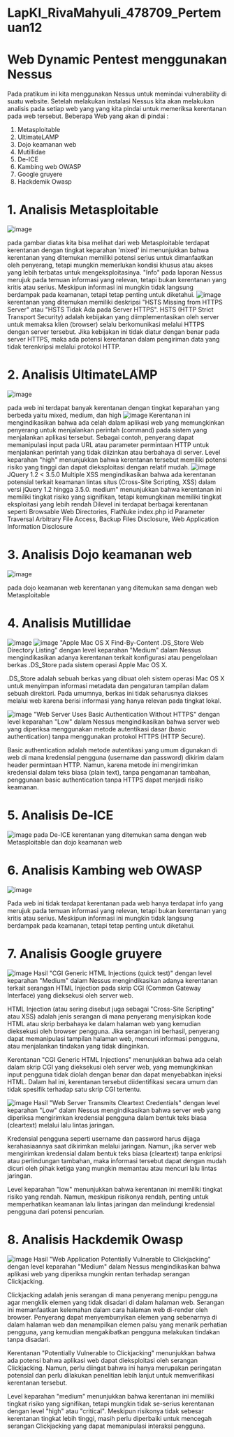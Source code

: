 # LapKI_RivaMahyuli_478709_Pertemuan12

# Web Dynamic Pentest menggunakan Nessus
Pada pratikum ini kita menggunakan Nessus untuk memindai vulnerability di suatu website. Setelah melakukan instalasi Nessus kita akan melakukan analisis 
pada setiap web yang yang kita pindai untuk memeriksa kerentanan pada web tersebut.
Beberapa Web yang akan di pindai :
1. Metasploitable 
2. UltimateLAMP
3. Dojo keamanan web
4. Mutillidae
5. De-ICE
6. Kambing web OWASP
7. Google gruyere
8. Hackdemik Owasp

# 1. Analisis Metasploitable
![image](https://github.com/RIVAMAHYULi/LapKI_RivaMahyuli_478709_Pertemuan12/assets/99727334/38420335-7668-4309-abda-46a120d642fb)

pada gambar diatas kita bisa melihat dari web Metasploitable terdapat kerentanan dengan tingkat keparahan 'mixed' ini menunjukkan bahwa kerentanan yang ditemukan memiliki potensi serius untuk dimanfaatkan oleh penyerang, tetapi mungkin memerlukan kondisi khusus atau akses yang lebih terbatas untuk mengeksploitasinya. 
"Info" pada laporan Nessus merujuk pada temuan informasi yang relevan, tetapi bukan kerentanan yang kritis atau serius. Meskipun informasi ini mungkin tidak langsung berdampak pada keamanan, tetapi tetap penting untuk diketahui.
![image](https://github.com/RIVAMAHYULi/LapKI_RivaMahyuli_478709_Pertemuan12/assets/99727334/e930a34d-5e75-4a6d-8cf9-60ff26b7aab4)
kerentanan yang ditemukan memiliki deskripsi "HSTS Missing from HTTPS Server" atau "HSTS Tidak Ada pada Server HTTPS". HSTS (HTTP Strict Transport Security) adalah kebijakan yang diimplementasikan oleh server untuk memaksa klien (browser) selalu berkomunikasi melalui HTTPS dengan server tersebut. Jika kebijakan ini tidak diatur dengan benar pada server HTTPS, maka ada potensi kerentanan dalam pengiriman data yang tidak terenkripsi melalui protokol HTTP.

# 2. Analisis UltimateLAMP
![image](https://github.com/RIVAMAHYULi/LapKI_RivaMahyuli_478709_Pertemuan12/assets/99727334/d4a40d7c-d229-4726-9c4f-8886346de3da)

pada web ini terdapat banyak kerentanan dengan tingkat keparahan yang berbeda
yaitu mixed, medium, dan high
![image](https://github.com/RIVAMAHYULi/LapKI_RivaMahyuli_478709_Pertemuan12/assets/99727334/b195d06e-f072-4b86-a16f-6e064a87288e)
Kerentanan ini mengindikasikan bahwa ada celah dalam aplikasi web yang memungkinkan penyerang untuk menjalankan perintah (command) pada sistem yang menjalankan aplikasi tersebut. Sebagai contoh, penyerang dapat memanipulasi input pada URL atau parameter permintaan HTTP untuk menjalankan perintah yang tidak diizinkan atau berbahaya di server. Level keparahan "high" menunjukkan bahwa kerentanan tersebut memiliki potensi risiko yang tinggi dan dapat dieksploitasi dengan relatif mudah. 
![image](https://github.com/RIVAMAHYULi/LapKI_RivaMahyuli_478709_Pertemuan12/assets/99727334/c3dd73f4-46d7-46d5-b4dd-506b31e1ff1c)
JQuery 1.2 < 3.5.0 Multiple XSS  mengindikasikan bahwa ada kerentanan potensial terkait keamanan lintas situs (Cross-Site Scripting, XSS) dalam versi jQuery 1.2 hingga 3.5.0. medium" menunjukkan bahwa kerentanan ini memiliki tingkat risiko yang signifikan, tetapi kemungkinan memiliki tingkat eksploitasi yang lebih rendah
Dilevel ini terdapat berbagai kerentanan seperti Browsable Web Directories, 
FlatNuke index.php id Parameter Traversal Arbitrary File Access, Backup Files Disclosure, Web Application Information Disclosure
# 3. Analisis  Dojo keamanan web
![image](https://github.com/RIVAMAHYULi/LapKI_RivaMahyuli_478709_Pertemuan12/assets/99727334/2ded4290-29d2-4106-88ce-78b33c1c78f2)

pada dojo keamanan web kerentanan yang ditemukan sama dengan web Metasploitable

# 4. Analisis Mutillidae
![image](https://github.com/RIVAMAHYULi/LapKI_RivaMahyuli_478709_Pertemuan12/assets/99727334/7ecf8976-f786-4c74-b0c1-0d4f7bd5bb84)
![image](https://github.com/RIVAMAHYULi/LapKI_RivaMahyuli_478709_Pertemuan12/assets/99727334/973f7480-cc6d-4215-8895-70972ce7177e)
 "Apple Mac OS X Find-By-Content .DS_Store Web Directory Listing" dengan level keparahan "Medium" dalam Nessus mengindikasikan adanya kerentanan terkait konfigurasi atau pengelolaan berkas .DS_Store pada sistem operasi Apple Mac OS X.

.DS_Store adalah sebuah berkas yang dibuat oleh sistem operasi Mac OS X untuk menyimpan informasi metadata dan pengaturan tampilan dalam sebuah direktori. Pada umumnya, berkas ini tidak seharusnya diakses melalui web karena berisi informasi yang hanya relevan pada tingkat lokal.

![image](https://github.com/RIVAMAHYULi/LapKI_RivaMahyuli_478709_Pertemuan12/assets/99727334/6fe6ab11-340c-4051-964d-a1439f23c7d2)
 "Web Server Uses Basic Authentication Without HTTPS" dengan level keparahan "Low" dalam Nessus mengindikasikan bahwa server web yang diperiksa menggunakan metode autentikasi dasar (basic authentication) tanpa menggunakan protokol HTTPS (HTTP Secure).

Basic authentication adalah metode autentikasi yang umum digunakan di web di mana kredensial pengguna (username dan password) dikirim dalam header permintaan HTTP. Namun, karena metode ini mengirimkan kredensial dalam teks biasa (plain text), tanpa pengamanan tambahan, penggunaan basic authentication tanpa HTTPS dapat menjadi risiko keamanan.

# 5. Analisis De-ICE
![image](https://github.com/RIVAMAHYULi/LapKI_RivaMahyuli_478709_Pertemuan12/assets/99727334/c2e18507-9ea9-4585-9db7-e201e2612909)
pada De-ICE  kerentanan yang ditemukan sama dengan web Metasploitable dan dojo keamanan web

# 6. Analisis Kambing web OWASP
![image](https://github.com/RIVAMAHYULi/LapKI_RivaMahyuli_478709_Pertemuan12/assets/99727334/c2a3f3ff-8b93-45ea-8311-eb8b07e76b27)

Pada web ini tidak terdapat kerentanan pada web hanya terdapat info yang  merujuk pada temuan informasi yang relevan, tetapi bukan kerentanan yang kritis atau serius. Meskipun informasi ini mungkin tidak langsung berdampak pada keamanan, tetapi tetap penting untuk diketahui.

# 7. Analisis Google gruyere
![image](https://github.com/RIVAMAHYULi/LapKI_RivaMahyuli_478709_Pertemuan12/assets/99727334/13f82964-36ad-4d9a-ba87-ad2dd0f8df17)
Hasil "CGI Generic HTML Injections (quick test)" dengan level keparahan "Medium" dalam Nessus mengindikasikan adanya kerentanan terkait serangan HTML Injection pada skrip CGI (Common Gateway Interface) yang dieksekusi oleh server web.

HTML Injection (atau sering disebut juga sebagai "Cross-Site Scripting" atau XSS) adalah jenis serangan di mana penyerang menyisipkan kode HTML atau skrip berbahaya ke dalam halaman web yang kemudian dieksekusi oleh browser pengguna. Jika serangan ini berhasil, penyerang dapat memanipulasi tampilan halaman web, mencuri informasi pengguna, atau menjalankan tindakan yang tidak diinginkan.

Kerentanan "CGI Generic HTML Injections" menunjukkan bahwa ada celah dalam skrip CGI yang dieksekusi oleh server web, yang memungkinkan input pengguna tidak diolah dengan benar dan dapat menyebabkan injeksi HTML. Dalam hal ini, kerentanan tersebut diidentifikasi secara umum dan tidak spesifik terhadap satu skrip CGI tertentu.

![image](https://github.com/RIVAMAHYULi/LapKI_RivaMahyuli_478709_Pertemuan12/assets/99727334/8d6f703c-4e4b-46d6-9c4b-8a7da1f92a2a)
Hasil "Web Server Transmits Cleartext Credentials" dengan level keparahan "Low" dalam Nessus mengindikasikan bahwa server web yang diperiksa mengirimkan kredensial pengguna dalam bentuk teks biasa (cleartext) melalui lalu lintas jaringan.

Kredensial pengguna seperti username dan password harus dijaga kerahasiaannya saat dikirimkan melalui jaringan. Namun, jika server web mengirimkan kredensial dalam bentuk teks biasa (cleartext) tanpa enkripsi atau perlindungan tambahan, maka informasi tersebut dapat dengan mudah dicuri oleh pihak ketiga yang mungkin memantau atau mencuri lalu lintas jaringan.

Level keparahan "low" menunjukkan bahwa kerentanan ini memiliki tingkat risiko yang rendah. Namun, meskipun risikonya rendah, penting untuk memperhatikan keamanan lalu lintas jaringan dan melindungi kredensial pengguna dari potensi pencurian.

# 8. Analisis Hackdemik Owasp
![image](https://github.com/RIVAMAHYULi/LapKI_RivaMahyuli_478709_Pertemuan12/assets/99727334/75a53e39-52db-49ee-9df8-8cd75cdd4802)
Hasil "Web Application Potentially Vulnerable to Clickjacking" dengan level keparahan "Medium" dalam Nessus mengindikasikan bahwa aplikasi web yang diperiksa mungkin rentan terhadap serangan Clickjacking.

Clickjacking adalah jenis serangan di mana penyerang menipu pengguna agar mengklik elemen yang tidak disadari di dalam halaman web. Serangan ini memanfaatkan kelemahan dalam cara halaman web di-render oleh browser. Penyerang dapat menyembunyikan elemen yang sebenarnya di dalam halaman web dan menampilkan elemen palsu yang menarik perhatian pengguna, yang kemudian mengakibatkan pengguna melakukan tindakan tanpa disadari.

Kerentanan "Potentially Vulnerable to Clickjacking" menunjukkan bahwa ada potensi bahwa aplikasi web dapat dieksploitasi oleh serangan Clickjacking. Namun, perlu diingat bahwa ini hanya merupakan peringatan potensial dan perlu dilakukan penelitian lebih lanjut untuk memverifikasi kerentanan tersebut.

Level keparahan "medium" menunjukkan bahwa kerentanan ini memiliki tingkat risiko yang signifikan, tetapi mungkin tidak se-serius kerentanan dengan level "high" atau "critical". Meskipun risikonya tidak sebesar kerentanan tingkat lebih tinggi, masih perlu diperbaiki untuk mencegah serangan Clickjacking yang dapat memanipulasi interaksi pengguna.
